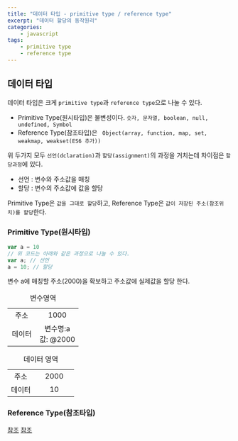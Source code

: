 ```yaml
--- 
title: "데이터 타입 - primitive type / reference type" 
excerpt: "데이터 할당의 동작원리"
categories: 
    - javascript
tags: 
    - primitive type
    - reference type
--- 
```

## 데이터 타입

데이터 타입은 크게 `primitive type`과 `reference type`으로 나눌 수 있다.  

- Primitive Type(원시타입)은 불변성이다. `숫자, 문자열, boolean, null, undefined, Symbol`
- Reference Type(참조타입)은 ` Object(array, function, map, set, weakmap, weakset(ES6 추가))`

위 두가지 모두 `선언(dclaration)`과 `할당(assignment)`의 과정을 거치는데 차이점은 `할당과정`에 있다.  
- 선언 : 변수와 주소값을 매칭  
- 할당 : 변수의 주소값에 값을 할당

Primitive Type은 `값을 그대로 할당`하고, Reference Type은 `값이 저장된 주소(참조위치)를 할당`한다.  

### Primitive Type(원시타입)

```javascript
var a = 10
// 위 코드는 아래와 같은 과정으로 나눌 수 있다.
var a; // 선언
a = 10; // 할당
```

변수 a에 매칭할 주소(2000)을 확보하고 주소값에 실제값을 할당 한다.  
<div>
  <table style="margin-left: auto; margin-right: auto; min-width: 180px; text-align: center; width: auto;">
  <caption>변수영역</caption>
    <colgroup>
      <col width="40%">
    </colgroup>
    <tr>
      <td>주소</td>
      <td>1000</td>
    </tr>
    <tr>
      <td>데이터</td>
      <td>변수명:a <br>값: @2000</td>
    </tr>
  </table>
  <table style="margin-left: auto; margin-right: auto; min-width: 180px; text-align: center; width: auto;">
  <caption>데이터 영역</caption>
    <colgroup>
      <col width="40%">
    </colgroup>
    <tr>
      <td>주소</td>
      <td>2000</td>
    </tr>
    <tr>
      <td>데이터</td>
      <td>10</td>
    </tr>
  </table>
</div>

### Reference Type(참조타입)




[참조](https://velog.io/@zzin0/Primitive-Type-VS-Reference-Type)
[참조](https://velog.io/@yujuck/JavaScript-%EB%8D%B0%EC%9D%B4%ED%84%B0-%ED%83%80%EC%9E%85-%EB%8D%B0%EC%9D%B4%ED%84%B0-%ED%95%A0%EB%8B%B9%EC%9D%98-%EB%8F%99%EC%9E%91%EC%9B%90%EB%A6%AC)